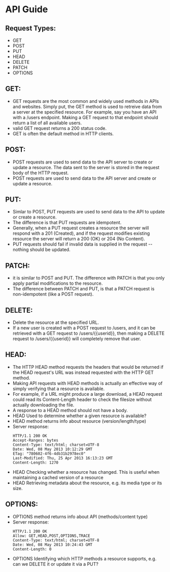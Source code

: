# API Guide

## Request Types:
  - GET
  - POST
  - PUT
  - HEAD
  - DELETE
  - PATCH
  - OPTIONS

## GET:

  - GET requests are the most common and widely used methods in APIs and websites. Simply put, the GET method is used to retreive data from a server at the specified resource. For example, say you have an API with a /users endpoint. Making a GET request to that endpoint should return a list of all available users.
  - valid GET request returns a 200 status code.
  - GET is often the default method in HTTP clients.

## POST:

  - POST requests are used to send data to the API server to create or update a resource. The data sent to the server is stored in the request body of the HTTP request.
  - POST requests are used to send data to the API server and create or update a resource.

## PUT:

  - Simlar to POST, PUT requests are used to send data to the API to update or create a resource.
  - The difference is that PUT requests are idempotent.
  - Generally, when a PUT request creates a resource the server will respond with a 201 (Created), and if the request modifies existing resource the server will return a 200 (OK) or 204 (No Content).
  - PUT requests should fail if invalid data is supplied in the request -- nothing should be updated.

## PATCH:

  - it is similar to POST and PUT. The difference with PATCH is that you only apply partial modifications to the resource.
  - The difference between PATCH and PUT, is that a PATCH request is non-idempotent (like a POST request).

## DELETE:
  - Delete the resource at the specified URL.
  - If a new user is created with a POST request to /users, and it can be retrieved with a GET request to /users/{{userid}}, then making a DELETE request to /users/{{userid}} will completely remove that user.

## HEAD:

  - The HTTP HEAD method requests the headers that would be returned if the HEAD request's URL was instead requested with the HTTP GET method.
  - Making API requests with HEAD methods is actually an effective way of simply verifying that a resource is available.
  - For example, if a URL might produce a large download, a HEAD request could read its Content-Length header to check the filesize without actually downloading the file.
  - A response to a HEAD method should not have a body.
  - HEAD Used to determine whether a given resource is available?
  - HEAD method returns info about resource (version/length/type)
  - Server response:
    ```http
    HTTP/1.1 200 OK
    Accept-Ranges: bytes
    Content-Type: text/html; charset=UTF-8
    Date: Wed, 08 May 2013 10:12:29 GMT
    ETag: "780602-4f6-4db31b2978ec0"
    Last-Modified: Thu, 25 Apr 2013 16:13:23 GMT
    Content-Length: 1270
    ```
  - HEAD Checking whether a resource has changed. This is useful when maintaining a cached version of a resource
  - HEAD Retrieving metadata about the resource, e.g. its media type or its size.

## OPTIONS:
  - OPTIONS method returns info about API (methods/content type)
  - Server response:
    ```http
    HTTP/1.1 200 OK
    Allow: GET,HEAD,POST,OPTIONS,TRACE
    Content-Type: text/html; charset=UTF-8
    Date: Wed, 08 May 2013 10:24:43 GMT
    Content-Length: 0
    ```
  - OPTIONS Identifying which HTTP methods a resource supports, e.g. can we DELETE it or update it via a PUT?
